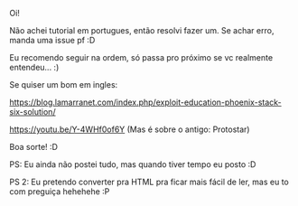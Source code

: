 Oi!

Não achei tutorial em portugues, então resolvi fazer um.
Se achar erro, manda uma issue pf :D

Eu recomendo seguir na ordem, só passa pro próximo se vc realmente entendeu... :)

Se quiser um bom em ingles:

https://blog.lamarranet.com/index.php/exploit-education-phoenix-stack-six-solution/ 

https://youtu.be/Y-4WHf0of6Y (Mas é sobre o antigo: Protostar)

Boa sorte! :D

PS: Eu ainda não postei tudo, mas quando tiver tempo eu posto :D

PS 2: Eu pretendo converter pra HTML pra ficar mais fácil de ler, mas eu to com preguiça hehehehe :P
